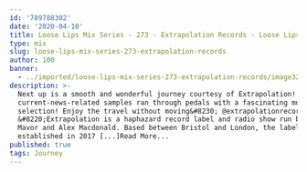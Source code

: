 ```yaml
---
id: '789788302'
date: '2020-04-10'
title: Loose Lips Mix Series - 273 - Extrapolation Records - Loose Lips
type: mix
slug: loose-lips-mix-series-273-extrapolation-records
author: 100
banner:
  - ../imported/loose-lips-mix-series-273-extrapolation-records/image3212.jpeg
description: >-
  Next up is a smooth and wonderful journey courtesy of Extrapolation! Blending
  current-news-related samples ran through pedals with a fascinating musical
  selection! Enjoy the travel without moving&#8230; @extrapolationrecords
  &#8220;Extrapolation is a haphazard record label and radio show run by Zander
  Mavor and Alex Macdonald. Based between Bristol and London, the label was
  established in 2017 [...]Read More...
published: true
tags: Journey
---
```


